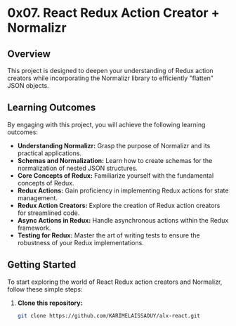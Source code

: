# 0x07. React Redux Action Creator + Normalizr

## Overview

This project is designed to deepen your understanding of Redux action creators while incorporating the Normalizr library to efficiently "flatten" JSON objects.

## Learning Outcomes

By engaging with this project, you will achieve the following learning outcomes:

- **Understanding Normalizr:** Grasp the purpose of Normalizr and its practical applications.
- **Schemas and Normalization:** Learn how to create schemas for the normalization of nested JSON structures.
- **Core Concepts of Redux:** Familiarize yourself with the fundamental concepts of Redux.
- **Redux Actions:** Gain proficiency in implementing Redux actions for state management.
- **Redux Action Creators:** Explore the creation of Redux action creators for streamlined code.
- **Async Actions in Redux:** Handle asynchronous actions within the Redux framework.
- **Testing for Redux:** Master the art of writing tests to ensure the robustness of your Redux implementations.

## Getting Started

To start exploring the world of React Redux action creators and Normalizr, follow these simple steps:

1. **Clone this repository:**
   ```bash
   git clone https://github.com/KARIMELAISSAOUY/alx-react.git

